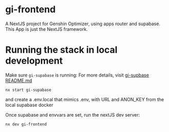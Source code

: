 # gi-frontend

A NextJS project for Genshin Optimizer, using apps router and supabase. This App is just the NextJS framework.

# Running the stack in local development

Make sure `gi-supabase` is running:
For more details, visit [gi-supbase README.md](../../libs/gi/supabase/README.md)

```
nx start gi-supabase
```

and create a .env.local that mimics .env, with URL and ANON_KEY from the local supabase docker

Once supabase and envvars are set, run the nextJS dev server:

```
nx dev gi-frontend
```
